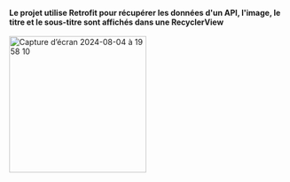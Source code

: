 **Le projet utilise Retrofit pour récupérer les données d'un API, l'image, le titre et le sous-titre sont affichés dans une RecyclerView**
<br/>
<br/>
<img width="247" alt="Capture d’écran 2024-08-04 à 19 58 10" src="https://github.com/user-attachments/assets/31003d9e-5dcb-4ced-924c-e26f730f48fc">
